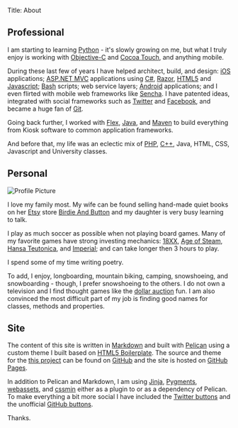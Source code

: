Title: About

Professional
----------

I am starting to learning [Python][] - it's slowly growing on me, but what I
truly enjoy is working with [Objective-C][] and [Cocoa Touch][], and anything
mobile.

During these last few of years I have helped architect, build, and design:
[iOS][] applications;
[ASP.NET MVC][] applications using [C#][], [Razor][], [HTML5][] and [Javascript][];
[Bash][] scripts;
web service layers;
[Android][] applications;
and I even flirted with mobile web frameworks like [Sencha][].
I have
patented ideas,
integrated with social frameworks such as [Twitter][] and [Facebook][],
and became a huge fan of [Git][].

Going back further, I worked with [Flex][], [Java][], and [Maven][] to build
everything from Kiosk software to common application frameworks.

And before that, my life was an eclectic mix of [PHP][], [C++][], Java, HTML,
CSS, Javascript and University classes.

Personal
----------

![Profile Picture][]

I love my family most. My wife can be found selling hand-made quiet books on her
[Etsy][] store [Birdie And Button][] and my daughter is very busy learning to
talk.

I play as much soccer as possible when not playing board games. Many of my
favorite games have strong investing mechanics: [18XX][], [Age of Steam][],
[Hansa Teutonica][], and [Imperial][]; and can take longer then 3 hours to play.

I spend some of my time writing poetry.

To add, I enjoy, longboarding, mountain biking, camping, snowshoeing, and
snowboarding - though, I prefer snowshoeing to the others. I do not own a
television and I find thought games like the [dollar auction][] fun. I am also
convinced the most difficult part of my job is finding good names for classes,
methods and properties.

Site
----------

The content of this site is written in [Markdown][] and built with [Pelican][]
using a custom theme I built based on [HTML5 Boilerplate][]. The source and
theme for the [this project][] can be found on [GitHub][] and the site is hosted
on [GitHub Pages][].

In addition to Pelican and Markdown, I am using [Jinja][], [Pygments][],
[webassets][], and [cssmin][] either as a plugin to or as a dependency of
Pelican. To make everything a bit more social I have included the
[Twitter buttons][] and the unofficial [GitHub buttons][].

Thanks.

[profile picture]: /theme/images/profile-picture.png "Profile Picture"

[android]: http:// "Android"
[asp.net mvc]: http:// "ASP.NET MVC"
[bash]: http:// "Bash"
[cocoa touch]: http:// "Cocoa Touch"
[c#]: http:// "C#"
[c++]: http:// "C++"
[facebook]: http:// "Facebook"
[flex]: http:// "Flex"
[git]: http:// "Git"
[html5]: http:// "HTML5"
[iOS]: http:// "iOS"
[java]: http:// "Java"
[javascript]: http:// "Javascript"
[maven]: http:// "Maven"
[objective-c]: http:// "Objective-C"
[php]: http:// "PHP"
[python]: http:// "Python"
[razor]: http:// "Razor"
[sencha]: http:// "Sencha"
[twitter]: http:// "Twitter"

[18xx]: http://boardgamegeek.com/wiki/page/18xx "18XX"
[age of steam]: http://boardgamegeek.com/boardgame/4098/age-of-steam "Age of Steam"
[birdie and button]: http://www.etsy.com/shop/BirdieAndButtons "Birdie And Buttons"
[dollar auction]: http://en.wikipedia.org/wiki/Dollar_auction "Dollar Auction"
[etsy]: http://www.etsy.com "Etsy"
[hansa teutonica]: http://boardgamegeek.com/boardgame/43015/hansa-teutonica "Hansa Teutonica"
[imperial]: http://boardgamegeek.com/boardgame/24181/imperial "Imperial"

[cssmin]: https://github.com/zacharyvoase/cssmin "cssmin"
[github]: http://github.com "GitHub"
[github buttons]: http://ghbtns.com "GitHub Buttons"
[github pages]: http://pages.github.com "GitHub Pages"
[html5 boilerplate]: http://html5boilerplate.com "HTML5 Boilerplate"
[jinja]: http://jinja.pocoo.org "Jinja"
[markdown]: http://daringfireball.net/projects/markdown/ "Markdown"
[pelican]: http://blog.getpelican.com "Pelican"
[pygments]: http://pygments.org "Pygments"
[this project]: https://github.com/michaelreneer/michaelreneer.github.com "This Project"
[twitter buttons]: https://twitter.com/about/resources/buttons "Twitter Buttons"
[webassets]: https://github.com/miracle2k/webassets "webassets"
